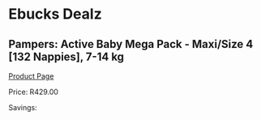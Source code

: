
# Ebucks Dealz
## Pampers: Active Baby Mega Pack - Maxi/Size 4 [132 Nappies], 7-14 kg
[Product Page](https://www.ebucks.com/web/shop/productSelected.do?prodId=282370596&catId=1158500560)

Price: R429.00

Savings: 


	